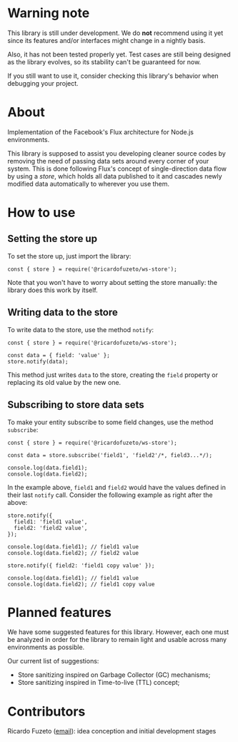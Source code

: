 # Warning note

This library is still under development. We do **not** recommend using it yet since its features and/or interfaces might change in a nightly basis.

Also, it has not been tested properly yet. Test cases are still being designed as the library evolves, so its stability can't be guaranteed for now.

If you still want to use it, consider checking this library's behavior when debugging your project.

# About

Implementation of the Facebook's Flux architecture for Node.js environments.

This library is supposed to assist you developing cleaner source codes by removing the need of passing data sets around every corner of your system. This is done following Flux's concept of single-direction data flow by using a *store*, which holds all data published to it and cascades newly modified data automatically to wherever you use them.

# How to use

## Setting the store up

To set the store up, just import the library:

```
const { store } = require('@ricardofuzeto/ws-store');
```

Note that you won't have to worry about setting the store manually: the library does this work by itself.

## Writing data to the store

To write data to the store, use the method `notify`:

```
const { store } = require('@ricardofuzeto/ws-store');

const data = { field: 'value' };
store.notify(data);
```

This method just writes `data` to the store, creating the `field` property or replacing its old value by the new one.

## Subscribing to store data sets

To make your entity subscribe to some field changes, use the method `subscribe`:

```
const { store } = require('@ricardofuzeto/ws-store');

const data = store.subscribe('field1', 'field2'/*, field3...*/);

console.log(data.field1);
console.log(data.field2);
```

In the example above, `field1` and `field2` would have the values defined in their last `notify` call. Consider the following example as right after the above:

```
store.notify({
  field1: 'field1 value',
  field2: 'field2 value',
});

console.log(data.field1); // field1 value
console.log(data.field2); // field2 value

store.notify({ field2: 'field1 copy value' });

console.log(data.field1); // field1 value
console.log(data.field2); // field1 copy value
```

# Planned features

We have some suggested features for this library. However, each one must be analyzed in order for the library to remain light and usable across many environments as possible.

Our current list of suggestions:

* Store sanitizing inspired on Garbage Collector (GC) mechanisms;
* Store sanitizing inspired in Time-to-live (TTL) concept;

# Contributors

Ricardo Fuzeto ([email](mailto:ricardofuzeto@gmail.com?subject=About%20ws-boot)): idea conception and initial development stages